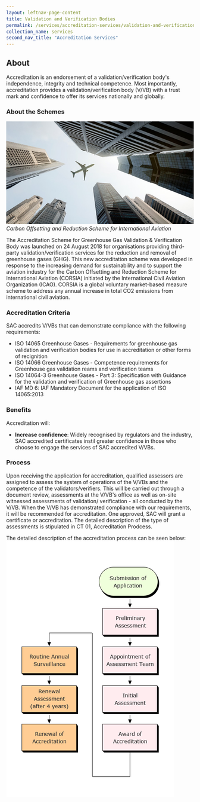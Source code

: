 ```yaml
---
layout: leftnav-page-content
title: Validation and Verification Bodies
permalink: /services/accreditation-services/validation-and-verification-bodies
collection_name: services
second_nav_title: "Accreditation Services"
---
```

## About

Accreditation is an endorsement of a validation/verification body's independence, integrity and technical competence. Most importantly, accreditation provides a validation/verification body (V/VB) with a trust mark and confidence to offer its services nationally and globally.

### About the Schemes
![Carbon Offsetting and Reduction Scheme for International Aviation](/images/services/validation-and-verification-accreditation.jpg)
*Carbon Offsetting and Reduction Scheme for International Aviation*

The Accreditation Scheme for Greenhouse Gas Validation & Verification Body was launched on 24 August 2018 for organisations providing third-party validation/verification services for the reduction and removal of greenhouse gases (GHG). This new accreditation scheme was developed in response to the increasing demand for sustainability and to support the aviation industry for the Carbon Offsetting and Reduction Scheme for International Aviation (CORSIA) initiated by the International Civil Aviation Organization (ICAO). CORSIA is a global voluntary market-based measure scheme to address any annual increase in total CO2 emissions from international civil aviation.

### Accreditation Criteria

SAC accredits V/VBs that can demonstrate compliance with the following requirements: 

* ISO 14065 Greenhouse Gases - Requirements for greenhouse gas validation and verification bodies for use in accreditation or other forms of recignition  
* ISO 14066 Greenhouse Gases - Competence requirements for Greenhouse gas validation reams and verification teams  
* ISO 14064-3 Greenhouse Gases - Part 3: Specification with Guidance for the validation and verification of Greenhouse gas assertions  
* IAF MD 6: IAF Mandatory Document for the application of ISO 14065:2013 

### Benefits

Accreditation will:

* **Increase confidence**: Widely recognised by regulators and the industry, SAC accredited certificates instil greater confidence in those who choose to engage the services of SAC accredited V/VBs.
 
### Process
Upon receiving the application for accreditation, qualified assessors are assigned to assess the system of operations of the V/VBs and the competence of the validators/verifiers. This will be carried out through a document review, assessments at the V/VB's office as well as on-site witnessed assessments of validation/ verification - all conducted by the V/VB. When the V/VB has demonstrated compliance with our requirements, it will be recommended for accreditation. One approved, SAC will grant a certificate or accreditation. The detailed description of the type of assessments is stipulated in CT 01, Accreditation Prodcess.
 
The detailed description of the accreditation process can be seen below:  
![Accreditation Services Chart](/images/services/accreditation_process.png)
